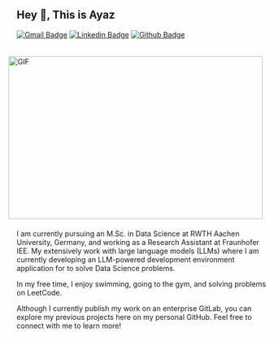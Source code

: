 ## Hey 👋, This is Ayaz
[![Gmail Badge](https://img.shields.io/badge/-syedayaz2.sa@gmail.com-c14438?style=flat&logo=Gmail&logoColor=white&link=mailto:syedayaz2.sa@gmail.com)](mailto:syedayaz2.sa@gmail.com) 
[![Linkedin Badge](https://img.shields.io/badge/-syedayazsa-0072b1?style=flat&logo=Linkedin&logoColor=white&link=https://www.linkedin.com/in/syedayazsa/)](https://www.linkedin.com/in/syedayazsa/) [![Github Badge](https://img.shields.io/badge/-syedayazsa-grey?style=flat&logo=github&logoColor=white&link=https://github.com/syedayazsa/)](https://www.github.com/syedayazsa/) 

<img align="right" alt="GIF" src="https://github.com/abhisheknaiidu/abhisheknaiidu/blob/master/code.gif?raw=true" width="500" height="320" style="margin: 20px;"/>

<p align='left'>I am currently pursuing an M.Sc. in Data Science at RWTH Aachen University, Germany, and working as a Research Assistant at Fraunhofer IEE. My extensively work with large language models (LLMs) where I am currently developing an LLM-powered development environment application for to solve Data Science problems. 

In my free time, I enjoy swimming, going to the gym, and solving problems on LeetCode. 

Although I currently publish my work on an enterprise GitLab, you can explore my previous projects here on my personal GitHub. Feel free to connect with me to learn more!
</p>
